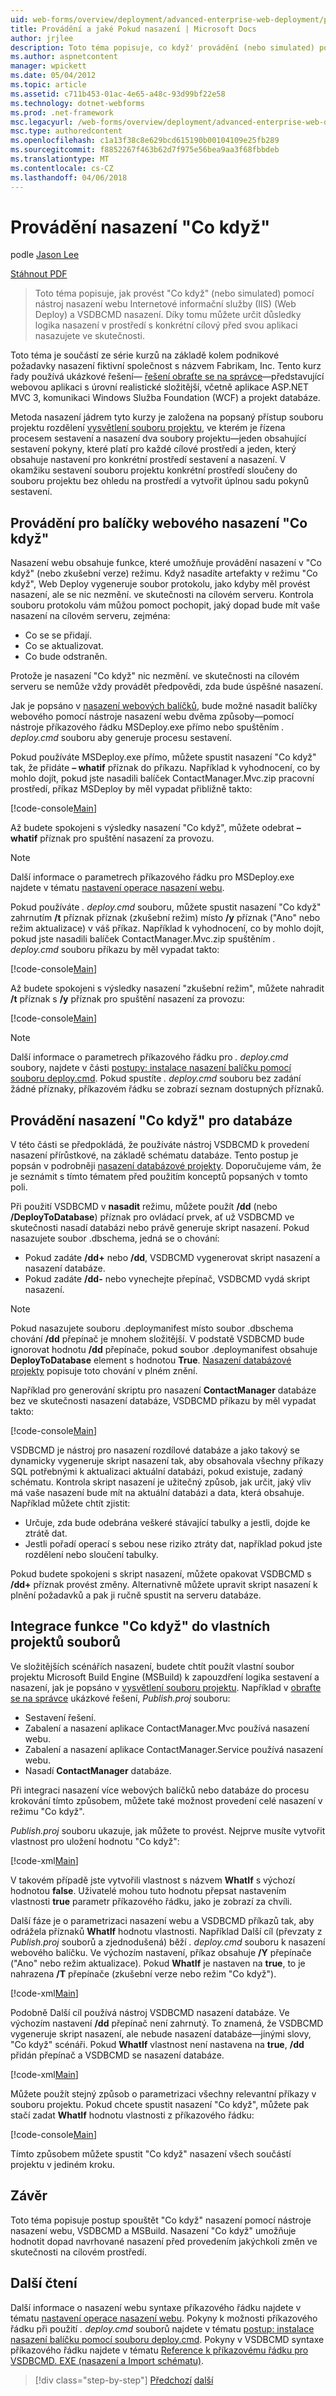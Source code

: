 ```yaml
---
uid: web-forms/overview/deployment/advanced-enterprise-web-deployment/performing-a-what-if-deployment
title: Provádění a jaké Pokud nasazení | Microsoft Docs
author: jrjlee
description: Toto téma popisuje, co když' provádění (nebo simulated) pomocí nástroj nasazení webu Internetové informační služby (IIS) (Web Deploy) a V nasazení...
ms.author: aspnetcontent
manager: wpickett
ms.date: 05/04/2012
ms.topic: article
ms.assetid: c711b453-01ac-4e65-a48c-93d99bf22e58
ms.technology: dotnet-webforms
ms.prod: .net-framework
msc.legacyurl: /web-forms/overview/deployment/advanced-enterprise-web-deployment/performing-a-what-if-deployment
msc.type: authoredcontent
ms.openlocfilehash: c1a13f38c8e629bcd615190b00104109e25fb289
ms.sourcegitcommit: f8852267f463b62d7f975e56bea9aa3f68fbbdeb
ms.translationtype: MT
ms.contentlocale: cs-CZ
ms.lasthandoff: 04/06/2018
---
```

<a name="performing-a-what-if-deployment"></a>Provádění nasazení "Co když"
====================
podle [Jason Lee](https://github.com/jrjlee)

[Stáhnout PDF](https://msdnshared.blob.core.windows.net/media/MSDNBlogsFS/prod.evol.blogs.msdn.com/CommunityServer.Blogs.Components.WeblogFiles/00/00/00/63/56/8130.DeployingWebAppsInEnterpriseScenarios.pdf)

> Toto téma popisuje, jak provést "Co když" (nebo simulated) pomocí nástroj nasazení webu Internetové informační služby (IIS) (Web Deploy) a VSDBCMD nasazení. Díky tomu můžete určit důsledky logika nasazení v prostředí s konkrétní cílový před svou aplikaci nasazujete ve skutečnosti.


Toto téma je součástí ze série kurzů na základě kolem podnikové požadavky nasazení fiktivní společnost s názvem Fabrikam, Inc. Tento kurz řady používá ukázkové řešení&#x2014; [řešení obraťte se na správce](../web-deployment-in-the-enterprise/the-contact-manager-solution.md)&#x2014;představující webovou aplikaci s úrovní realistické složitější, včetně aplikace ASP.NET MVC 3, komunikaci Windows Služba Foundation (WCF) a projekt databáze.

Metoda nasazení jádrem tyto kurzy je založena na popsaný přístup souboru projektu rozdělení [vysvětlení souboru projektu](../web-deployment-in-the-enterprise/understanding-the-project-file.md), ve kterém je řízena procesem sestavení a nasazení dva soubory projektu&#x2014;jeden obsahující sestavení pokyny, které platí pro každé cílové prostředí a jeden, který obsahuje nastavení pro konkrétní prostředí sestavení a nasazení. V okamžiku sestavení souboru projektu konkrétní prostředí sloučeny do souboru projektu bez ohledu na prostředí a vytvořit úplnou sadu pokynů sestavení.

## <a name="performing-a-what-if-deployment-for-web-packages"></a>Provádění pro balíčky webového nasazení "Co když"

Nasazení webu obsahuje funkce, které umožňuje provádění nasazení v "Co když" (nebo zkušební verze) režimu. Když nasadíte artefakty v režimu "Co když", Web Deploy vygeneruje soubor protokolu, jako kdyby měl provést nasazení, ale se nic nezmění. ve skutečnosti na cílovém serveru. Kontrola souboru protokolu vám můžou pomoct pochopit, jaký dopad bude mít vaše nasazení na cílovém serveru, zejména:

- Co se se přidají.
- Co se aktualizovat.
- Co bude odstraněn.

Protože je nasazení "Co když" nic nezmění. ve skutečnosti na cílovém serveru se nemůže vždy provádět předpovědi, zda bude úspěšné nasazení.

Jak je popsáno v [nasazení webových balíčků](../web-deployment-in-the-enterprise/deploying-web-packages.md), bude možné nasadit balíčky webového pomocí nástroje nasazení webu dvěma způsoby&#x2014;pomocí nástroje příkazového řádku MSDeploy.exe přímo nebo spuštěním *. deploy.cmd* souboru aby generuje procesu sestavení.

Pokud používáte MSDeploy.exe přímo, můžete spustit nasazení "Co když" tak, že přidáte **– whatif** příznak do příkazu. Například k vyhodnocení, co by mohlo dojít, pokud jste nasadili balíček ContactManager.Mvc.zip pracovní prostředí, příkaz MSDeploy by měl vypadat přibližně takto:


[!code-console[Main](performing-a-what-if-deployment/samples/sample1.cmd)]


Až budete spokojeni s výsledky nasazení "Co když", můžete odebrat **– whatif** příznak pro spuštění nasazení za provozu.

> [!NOTE]
> Další informace o parametrech příkazového řádku pro MSDeploy.exe najdete v tématu [nastavení operace nasazení webu](https://technet.microsoft.com/library/dd569089(WS.10).aspx).


Pokud používáte *. deploy.cmd* souboru, můžete spustit nasazení "Co když" zahrnutím **/t** příznak příznak (zkušební režim) místo **/y** příznak ("Ano" nebo režim aktualizace) v váš příkaz. Například k vyhodnocení, co by mohlo dojít, pokud jste nasadili balíček ContactManager.Mvc.zip spuštěním *. deploy.cmd* souboru příkazu by měl vypadat takto:


[!code-console[Main](performing-a-what-if-deployment/samples/sample2.cmd)]


Až budete spokojeni s výsledky nasazení "zkušební režim", můžete nahradit **/t** příznak s **/y** příznak pro spuštění nasazení za provozu:


[!code-console[Main](performing-a-what-if-deployment/samples/sample3.cmd)]


> [!NOTE]
> Další informace o parametrech příkazového řádku pro *. deploy.cmd* soubory, najdete v části [postupy: instalace nasazení balíčku pomocí souboru deploy.cmd](https://msdn.microsoft.com/library/ff356104.aspx). Pokud spustíte *. deploy.cmd* souboru bez zadání žádné příznaky, příkazovém řádku se zobrazí seznam dostupných příznaků.


## <a name="performing-a-what-if-deployment-for-databases"></a>Provádění nasazení "Co když" pro databáze

V této části se předpokládá, že používáte nástroj VSDBCMD k provedení nasazení přírůstkové, na základě schématu databáze. Tento postup je popsán v podrobněji [nasazení databázové projekty](../web-deployment-in-the-enterprise/deploying-database-projects.md). Doporučujeme vám, že je seznámit s tímto tématem před použitím konceptů popsaných v tomto poli.

Při použití VSDBCMD v **nasadit** režimu, můžete použít **/dd** (nebo **/DeployToDatabase**) příznak pro ovládací prvek, ať už VSDBCMD ve skutečnosti nasadí databázi nebo právě generuje skript nasazení. Pokud nasazujete soubor .dbschema, jedná se o chování:

- Pokud zadáte **/dd+** nebo **/dd**, VSDBCMD vygenerovat skript nasazení a nasazení databáze.
- Pokud zadáte **/dd-** nebo vynechejte přepínač, VSDBCMD vydá skript nasazení.

> [!NOTE]
> Pokud nasazujete souboru .deploymanifest místo soubor .dbschema chování **/dd** přepínač je mnohem složitější. V podstatě VSDBCMD bude ignorovat hodnotu **/dd** přepínače, pokud soubor .deploymanifest obsahuje **DeployToDatabase** element s hodnotou **True**. [Nasazení databázové projekty](../web-deployment-in-the-enterprise/deploying-database-projects.md) popisuje toto chování v plném znění.


Například pro generování skriptu pro nasazení **ContactManager** databáze bez ve skutečnosti nasazení databáze, VSDBCMD příkazu by měl vypadat takto:


[!code-console[Main](performing-a-what-if-deployment/samples/sample4.cmd)]


VSDBCMD je nástroj pro nasazení rozdílové databáze a jako takový se dynamicky vygeneruje skript nasazení tak, aby obsahovala všechny příkazy SQL potřebnými k aktualizaci aktuální databázi, pokud existuje, zadaný schématu. Kontrola skript nasazení je užitečný způsob, jak určit, jaký vliv má vaše nasazení bude mít na aktuální databázi a data, která obsahuje. Například můžete chtít zjistit:

- Určuje, zda bude odebrána veškeré stávající tabulky a jestli, dojde ke ztrátě dat.
- Jestli pořadí operací s sebou nese riziko ztráty dat, například pokud jste rozdělení nebo sloučení tabulky.

Pokud budete spokojeni s skript nasazení, můžete opakovat VSDBCMD s **/dd+** příznak provést změny. Alternativně můžete upravit skript nasazení k plnění požadavků a pak ji ručně spustit na serveru databáze.

## <a name="integrating-what-if-functionality-into-custom-project-files"></a>Integrace funkce "Co když" do vlastních projektů souborů

Ve složitějších scénářích nasazení, budete chtít použít vlastní soubor projektu Microsoft Build Engine (MSBuild) k zapouzdření logika sestavení a nasazení, jak je popsáno v [vysvětlení souboru projektu](../web-deployment-in-the-enterprise/understanding-the-project-file.md). Například v [obraťte se na správce](../web-deployment-in-the-enterprise/the-contact-manager-solution.md) ukázkové řešení, *Publish.proj* souboru:

- Sestavení řešení.
- Zabalení a nasazení aplikace ContactManager.Mvc používá nasazení webu.
- Zabalení a nasazení aplikace ContactManager.Service používá nasazení webu.
- Nasadí **ContactManager** databáze.

Při integraci nasazení více webových balíčků nebo databáze do procesu krokování tímto způsobem, můžete také možnost provedení celé nasazení v režimu "Co když".

*Publish.proj* souboru ukazuje, jak můžete to provést. Nejprve musíte vytvořit vlastnost pro uložení hodnotu "Co když":


[!code-xml[Main](performing-a-what-if-deployment/samples/sample5.xml)]


V takovém případě jste vytvořili vlastnost s názvem **WhatIf** s výchozí hodnotou **false**. Uživatelé mohou tuto hodnotu přepsat nastavením vlastnosti **true** parametr příkazového řádku, jako je zobrazí za chvíli.

Další fáze je o parametrizaci nasazení webu a VSDBCMD příkazů tak, aby odrážela příznaků **WhatIf** hodnotu vlastnosti. Například Další cíl (převzaty z *Publish.proj* souborů a zjednodušená) běží *. deploy.cmd* souboru k nasazení webového balíčku. Ve výchozím nastavení, příkaz obsahuje **/Y** přepínače ("Ano" nebo režim aktualizace). Pokud **WhatIf** je nastaven na **true**, to je nahrazena **/T** přepínače (zkušební verze nebo režim "Co když").


[!code-xml[Main](performing-a-what-if-deployment/samples/sample6.xml)]


Podobně Další cíl používá nástroj VSDBCMD nasazení databáze. Ve výchozím nastavení **/dd** přepínač není zahrnutý. To znamená, že VSDBCMD vygeneruje skript nasazení, ale nebude nasazení databáze&#x2014;jinými slovy, "Co když" scénáři. Pokud **WhatIf** vlastnost není nastavena na **true**, **/dd** přidán přepínač a VSDBCMD se nasazení databáze.


[!code-xml[Main](performing-a-what-if-deployment/samples/sample7.xml)]


Můžete použít stejný způsob o parametrizaci všechny relevantní příkazy v souboru projektu. Pokud chcete spustit nasazení "Co když", můžete pak stačí zadat **WhatIf** hodnotu vlastnosti z příkazového řádku:


[!code-console[Main](performing-a-what-if-deployment/samples/sample8.cmd)]


Tímto způsobem můžete spustit "Co když" nasazení všech součástí projektu v jediném kroku.

## <a name="conclusion"></a>Závěr

Toto téma popisuje postup spouštět "Co když" nasazení pomocí nástroje nasazení webu, VSDBCMD a MSBuild. Nasazení "Co když" umožňuje hodnotit dopad navrhované nasazení před provedením jakýchkoli změn ve skutečnosti na cílovém prostředí.

## <a name="further-reading"></a>Další čtení

Další informace o nasazení webu syntaxe příkazového řádku najdete v tématu [nastavení operace nasazení webu](https://technet.microsoft.com/library/dd569089(WS.10).aspx). Pokyny k možnosti příkazového řádku při použití *. deploy.cmd* souborů najdete v tématu [postup: instalace nasazení balíčku pomocí souboru deploy.cmd](https://msdn.microsoft.com/library/ff356104.aspx). Pokyny v VSDBCMD syntaxe příkazového řádku najdete v tématu [Reference k příkazovému řádku pro VSDBCMD. EXE (nasazení a Import schématu)](https://msdn.microsoft.com/library/dd193283.aspx).

> [!div class="step-by-step"]
> [Předchozí](advanced-enterprise-web-deployment.md)
> [další](customizing-database-deployments-for-multiple-environments.md)
